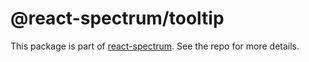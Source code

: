 # @react-spectrum/tooltip

This package is part of [react-spectrum](https://github.com/adobe/react-spectrum). See the repo for more details.
